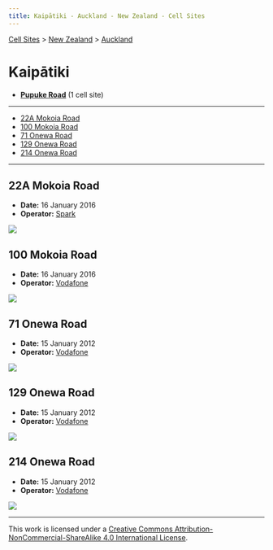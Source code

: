 ```yaml
---
title: Kaipātiki - Auckland - New Zealand - Cell Sites
---
```


[Cell Sites](../../../) > [New Zealand](../../) > [Auckland](../)

# Kaipātiki

* **[Pupuke Road](pupuke-road)** (1 cell site)

---

* [22A Mokoia Road](#22a-mokoia-road)
* [100 Mokoia Road](#100-mokoia-road)
* [71 Onewa Road](#71-onewa-road)
* [129 Onewa Road](#129-onewa-road)
* [214 Onewa Road](#214-onewa-road)

---

## 22A Mokoia Road

* **Date:** 16 January 2016
* **Operator:** [Spark]

![](https://f001.backblazeb2.com/file/CellSites/NZ/AUK/Kaip%C4%81tiki/20160116-172205.jpg)

## 100 Mokoia Road

* **Date:** 16 January 2016
* **Operator:** [Vodafone]

![](https://f001.backblazeb2.com/file/CellSites/NZ/AUK/Kaip%C4%81tiki/20160116-172426.jpg)

## 71 Onewa Road

* **Date:** 15 January 2012
* **Operator:** [Vodafone]

![](https://f001.backblazeb2.com/file/CellSites/NZ/AUK/Kaip%C4%81tiki/20120115-211348.jpg)

## 129 Onewa Road

* **Date:** 15 January 2012
* **Operator:** [Vodafone]

![](https://f001.backblazeb2.com/file/CellSites/NZ/AUK/Kaip%C4%81tiki/20120115-210648.jpg)

## 214 Onewa Road

* **Date:** 15 January 2012
* **Operator:** [Vodafone]

![](https://f001.backblazeb2.com/file/CellSites/NZ/AUK/Kaip%C4%81tiki/20120115-205619.jpg)

---

This work is licensed under a [Creative Commons Attribution-NonCommercial-ShareAlike 4.0 International License](http://creativecommons.org/licenses/by-nc-sa/4.0/).

[Spark]: https://en.wikipedia.org/wiki/Spark_New_Zealand
[Vodafone]: https://en.wikipedia.org/wiki/Vodafone_New_Zealand
